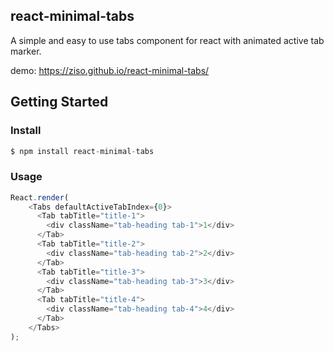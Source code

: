 ## react-minimal-tabs

A simple and easy to use tabs component for react with animated active tab marker.

demo: https://ziso.github.io/react-minimal-tabs/

## Getting Started

### Install
 
```javascript
$ npm install react-minimal-tabs
```

### Usage

```javascript
React.render(
    <Tabs defaultActiveTabIndex={0}>
      <Tab tabTitle="title-1">
        <div className="tab-heading tab-1">1</div>
      </Tab>
      <Tab tabTitle="title-2">
        <div className="tab-heading tab-2">2</div>
      </Tab>
      <Tab tabTitle="title-3">
        <div className="tab-heading tab-3">3</div>
      </Tab>
      <Tab tabTitle="title-4">
        <div className="tab-heading tab-4">4</div>
      </Tab>
    </Tabs>
);
```
